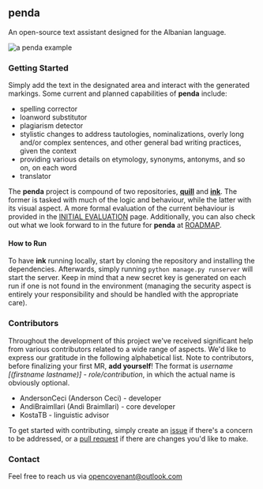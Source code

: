 ## penda

An open-source text assistant designed for the Albanian language.

![a penda example](docs/penda_example.png)

### Getting Started

Simply add the text in the designated area and interact with the generated markings. Some current and planned
capabilities of **penda** include:

- spelling corrector
- loanword substitutor
- plagiarism detector
- stylistic changes to address tautologies, nominalizations, overly long and/or complex sentences, and other general bad
  writing practices, given the context
- providing various details on etymology, synonyms, antonyms, and so on, on each word
- translator

The **penda** project is compound of two repositories, [**quill**](https://github.com/OpenCovenant/quill) and
[**ink**](https://github.com/OpenCovenant/ink). The former is tasked with much of the logic and behaviour,
while the latter with its visual aspect. A more formal evaluation of the current behaviour is provided in
the [INITIAL EVALUATION](docs/INITIAL_EVALUATION.md) page. Additionally, you can also check out what we look forward to
in the future for **penda** at [ROADMAP](docs/ROADMAP.md).

#### How to Run

To have **ink** running locally, start by cloning the repository and installing the dependencies. Afterwards, simply
running `python manage.py runserver` will start the server. Keep in mind that a new secret key is generated on each run
if one is not found in the environment (managing the security aspect is entirely your responsibility and should be
handled with the appropriate care).

### Contributors

Throughout the development of this project we've received significant help from various contributors related to a wide
range of aspects. We'd like to express our gratitude in the following alphabetical list. Note to contributors, before
finalizing your first MR, **add yourself**! The format is _username [(firstname lastname)] - role/contribution_, in
which the actual name is obviously optional.

- AndersonCeci (Anderson Ceci) - developer
- AndiBraimllari (Andi Braimllari) - core developer
- KostaTB - linguistic advisor

To get started with contributing, simply create an [issue](https://github.com/OpenCovenant/ink/issues) if there's a
concern to be addressed, or a [pull request](https://github.com/OpenCovenant/ink/pulls) if there are changes you'd
like to make.

### Contact

Feel free to reach us via opencovenant@outlook.com
